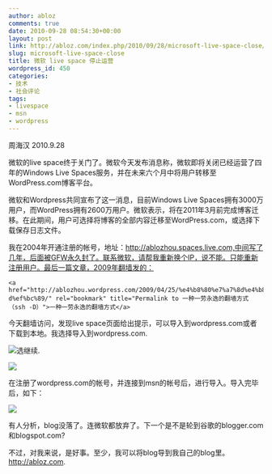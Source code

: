 ```yaml
---
author: abloz
comments: true
date: 2010-09-28 08:54:30+00:00
layout: post
link: http://abloz.com/index.php/2010/09/28/microsoft-live-space-close/
slug: microsoft-live-space-close
title: 微软 live space 停止运营
wordpress_id: 450
categories:
- 技术
- 社会评论
tags:
- livespace
- msn
- wordpress
---
```


周海汉 2010.9.28

微软的live space终于关门了。微软今天发布消息称，微软即将关闭已经运营了四年的Windows Live Spaces服务，并在未来六个月中将用户转移至WordPress.com博客平台。

微软和Wordpress共同宣布了这一消息，目前Windows Live Spaces拥有3000万用户，而WordPress拥有2600万用户。微软表示，将在2011年3月前完成博客迁移。在此期间，用户可选择将博客的全部内容迁移至WordPress.com，或选择下载保存日志文件。

我在2004年开通注册的帐号，地址：http://ablozhou.spaces.live.com,中间写了几年，后面被GFW永久封了。联系微软，请帮我重新换个IP，说不能。只能重新注册用户。最后一篇文章，2009年翻墙发的：

    
    <a href="http://ablozhou.wordpress.com/2009/04/25/%e4%b8%80%e7%a7%8d%e4%b8%80%e5%8a%b3%e6%b0%b8%e9%80%b8%e7%9a%84%e7%bf%bb%e5%a2%99%e6%96%b9%e5%bc%8f%ef%bc%88ssh-d%ef%bc%89/" rel="bookmark" title="Permalink to 一种一劳永逸的翻墙方式（ssh -D）">一种一劳永逸的翻墙方式</a>


今天翻墙访问，发现live space页面给出提示，可以导入到wordpress.com或者下载到本地。我选择导入到wordpress.com.

[![](http://abloz.com/wp-content/uploads/2010/09/Screenshot-空间首页-Mozilla-Firefox-300x237.png)](http://abloz.com/wp-content/uploads/2010/09/Screenshot-空间首页-Mozilla-Firefox.png)选继续.

[![](http://abloz.com/wp-content/uploads/2010/09/Screenshot-空间首页-Mozilla-Firefox-1-300x237.png)](http://abloz.com/wp-content/uploads/2010/09/Screenshot-空间首页-Mozilla-Firefox-1.png)

在注册了wordpress.com的帐号，并连接到msn的帐号后，进行导入。导入完毕后，如下：

[![](http://abloz.com/wp-content/uploads/2010/09/Screenshot-梦想家-Just-another-WordPress.com-site-Mozilla-Firefox-300x209.png)](http://abloz.com/wp-content/uploads/2010/09/Screenshot-梦想家-Just-another-WordPress.com-site-Mozilla-Firefox.png)

有人分析，blog没落了。连微软都放弃了。下一个是不是轮到谷歌的blogger.com和blogspot.com?

不过，对我来说，是好事。至少，我可以将blog导到我自己的blog里。http://abloz.com.
